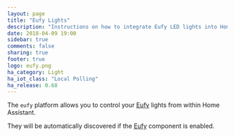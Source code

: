 ```yaml
---
layout: page
title: "Eufy Lights"
description: "Instructions on how to integrate Eufy LED lights into Home Assistant."
date: 2018-04-09 19:00
sidebar: true
comments: false
sharing: true
footer: true
logo: eufy.png
ha_category: Light
ha_iot_class: "Local Polling"
ha_release: 0.68
---
```


The `eufy` platform allows you to control your [Eufy](http://www.eufylife.com) lights from within Home Assistant.

They will be automatically discovered if the [Eufy](/components/eufy/) component is enabled.


